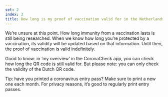 ```yaml
---
set: 2
index: 3
title: How long is my proof of vaccination valid for in the Netherlands?
---
```



We’re unsure at this point. How long immunity from a vaccination lasts is still being researched. When we know how long you’re protected by a vaccination, its validity will be updated based on that information. Until then, the proof of vaccination is valid indefinitely.
 
Good to know: in ‘my overview’ in the CoronaCheck app, you can check how long the QR code is still valid for. But please note: you can only check the validity of the Dutch QR code.

Tip: have you printed a coronavirus entry pass? Make sure to print a new one each month. For privacy reasons, it’s good to regularly print entry passes.
